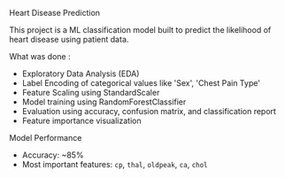  Heart Disease Prediction 

This project is a ML classification model built to predict the likelihood of heart disease using patient data.

 What was done :

- Exploratory Data Analysis (EDA)
- Label Encoding of categorical values like 'Sex', 'Chest Pain Type'
- Feature Scaling using StandardScaler
- Model training using RandomForestClassifier
- Evaluation using accuracy, confusion matrix, and classification report
- Feature importance visualization



 Model Performance

- Accuracy: ~85%
- Most important features: `cp`, `thal`, `oldpeak`, `ca`, `chol`




